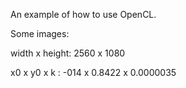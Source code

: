 An example of how to use OpenCL.




Some images:

width x height:  2560 x 1080

x0 x y0 x k : -014 x 0.8422 x 0.0000035